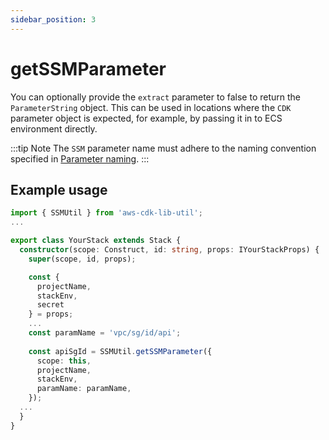 ```yaml
---
sidebar_position: 3
---
```


# getSSMParameter
You can optionally provide the `extract` parameter to false to return the `ParameterString` object. This can be used in locations where the `CDK` parameter object is expected, for example, by passing it in to ECS environment directly.

:::tip Note
The `SSM` parameter name must adhere to the naming convention specified in [Parameter naming](/docs/intro#parameter-naming).
:::

## Example usage
```typescript title="YourStack.ts"
import { SSMUtil } from 'aws-cdk-lib-util';
...

export class YourStack extends Stack {
  constructor(scope: Construct, id: string, props: IYourStackProps) {
    super(scope, id, props);

    const {
      projectName,
      stackEnv,
      secret
    } = props;
    ...
    const paramName = 'vpc/sg/id/api';
    
    const apiSgId = SSMUtil.getSSMParameter({
      scope: this,
      projectName,
      stackEnv,
      paramName: paramName,
    });
  ...
  }
}
```
